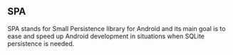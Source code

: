 ## SPA
SPA stands for Small Persistence library for Android and its main goal is to ease and speed up Android development in situations when SQLite persistence is needed.
